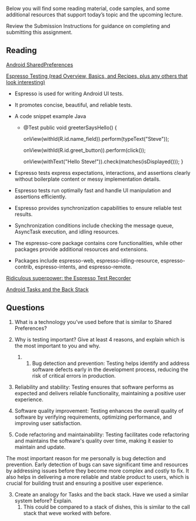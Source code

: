 Below you will find some reading material, code samples, and some additional resources that support today’s topic and the upcoming lecture.

Review the Submission Instructions for guidance on completing and submitting this assignment.

## Reading

[Android SharedPreferences](https://developer.android.com/training/data-storage/shared-preferences)

[Espresso Testing (read Overview, Basics, and Recipes, plus any others that look interesting)](https://developer.android.com/training/testing/espresso)

-   Espresso is used for writing Android UI tests.
-   It promotes concise, beautiful, and reliable tests.
-   A code snippet example Java 
	- @Test public void greeterSaysHello()  { 
	
		onView(withId(R.id.name_field)).perform(typeText("Steve")); 
		
		onView(withId(R.id.greet_button)).perform(click()); 
		
		onView(withText("Hello Steve!")).check(matches(isDisplayed())); }
	
-   Espresso tests express expectations, interactions, and assertions clearly without boilerplate content or messy implementation details.
-   Espresso tests run optimally fast and handle UI manipulation and assertions efficiently.
-   Espresso provides synchronization capabilities to ensure reliable test results.
-   Synchronization conditions include checking the message queue, AsyncTask execution, and idling resources.
-   The espresso-core package contains core functionalities, while other packages provide additional resources and extensions.
-   Packages include espresso-web, espresso-idling-resource, espresso-contrib, espresso-intents, and espresso-remote.

[Ridiculous superpower: the Espresso Test Recorder](https://developer.android.com/studio/test/espresso-test-recorder)

[Android Tasks and the Back Stack](https://developer.android.com/guide/components/activities/tasks-and-back-stack)

## Questions

1.  What is a technology you’ve used before that is similar to Shared Preferences?
2.  Why is testing important? Give at least 4 reasons, and explain which is the most important to you and why.
	1. 1.  Bug detection and prevention: Testing helps identify and address software defects early in the development process, reducing the risk of critical errors in production.
    
2.  Reliability and stability: Testing ensures that software performs as expected and delivers reliable functionality, maintaining a positive user experience.
    
3.  Software quality improvement: Testing enhances the overall quality of software by verifying requirements, optimizing performance, and improving user satisfaction.
    
4.  Code refactoring and maintainability: Testing facilitates code refactoring and maintains the software's quality over time, making it easier to maintain and update.
    

The most important reason for me personally is bug detection and prevention. Early detection of bugs can save significant time and resources by addressing issues before they become more complex and costly to fix. It also helps in delivering a more reliable and stable product to users, which is crucial for building trust and ensuring a positive user experience.

3.  Create an analogy for Tasks and the back stack. Have we used a similar system before? Explain.
	1. This could be compared to a stack of dishes, this is similar to the call stack that weve worked with before.